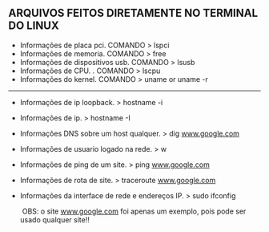 ## ARQUIVOS FEITOS DIRETAMENTE NO TERMINAL DO LINUX

- Informações de placa pci. COMANDO > lspci
- Informações de memoria. COMANDO > free
- Informações de dispositivos usb. COMANDO > lsusb
- Informações de CPU. . COMANDO > lscpu 
- Informações do kernel. COMANDO > uname or uname -r
----------------------------------------------------------------

- Informações de ip loopback. > hostname -i

- Informações de ip. > hostname -I

- Informações DNS sobre um host qualquer. > dig www.google.com

- Informações de usuario logado na rede. > w

- Informações de ping de um site. > ping www.google.com

- Informações de rota de site. > traceroute www.google.com

- Informações da interface de rede e endereços IP. > sudo ifconfig 

  ​			OBS: o site www.google.com foi apenas um exemplo, pois pode ser usado qualquer site!!
